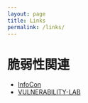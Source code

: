 ```yaml
---
layout: page
title: Links
permalink: /links/
---
```


# 脆弱性関連

 * [InfoCon](https://infocon.org/)
 * [VULNERABILITY-LAB](http://www.vulnerability-lab.com/)


